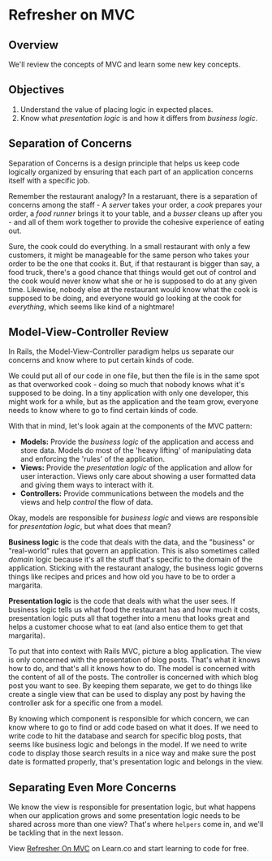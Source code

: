 # Refresher on MVC

## Overview

We'll review the concepts of MVC and learn some new key concepts.

## Objectives

1. Understand the value of placing logic in expected places.
2. Know what *presentation logic* is and how it differs from *business
   logic*.

## Separation of Concerns

Separation of Concerns is a design principle that helps us keep code logically organized by ensuring that each part of an application concerns itself with a specific job.

Remember the restaurant analogy? In a restaruant, there is a separation of concerns among the staff - A *server* takes your order, a *cook* prepares your order, a *food runner* brings it to your table, and a *busser* cleans up after you - and all of them work together to provide the cohesive experience of eating out.

Sure, the cook could do everything. In a small restaurant with only a few customers, it might be manageable for the same person who takes your order to be the one that cooks it. But, if that restaurant is bigger than say, a food truck, there's a good chance that things would get out of control and the cook would never know what she or he is supposed to do at any given time. Likewise, nobody else at the restaurant would know what the cook is supposed to be doing, and everyone would go looking at the cook for *everything*, which seems like kind of a nightmare!

## Model-View-Controller Review

In Rails, the Model-View-Controller paradigm helps us separate our concerns and know where to put certain kinds of code. 

We could put all of our code in one file, but then the file is in the same spot as that overworked cook - doing so much that nobody knows what it's supposed to be doing. In a tiny application with only one developer, this might work for a while, but as the application and the team grow, everyone needs to know where to go to find certain kinds of code.

With that in mind, let's look again at the components of the MVC pattern:

+ **Models:** Provide the *business logic* of the application and access and store data. Models do most of the 'heavy lifting' of manipulating data and enforcing the 'rules' of the application.
+ **Views:** Provide the *presentation logic* of the application and allow for user interaction. Views only care about showing a user formatted data and giving them ways to interact with it.
+ **Controllers:** Provide communications between the models and the views and help *control* the flow of data.

Okay, models are responsible for *business logic* and views are responsible for *presentation logic*, but what does that mean?

**Business logic** is the code that deals with the data, and the "business" or "real-world" rules that govern an application. This is also sometimes called *domain* logic because it's all the stuff that's specific to the domain of the application. Sticking with the restaurant analogy, the business logic governs things like recipes and prices and how old you have to be to order a margarita.

**Presentation logic** is the code that deals with what the user sees. If business logic tells us what food the restaurant has and how much it costs, presentation logic puts all that together into a menu that looks great and helps a customer choose what to eat (and also entice them to get that margarita).

To put that into context with Rails MVC, picture a blog application. The view is only concerned with the presentation of blog posts. That's what it knows how to do, and that's all it knows how to do. The model is concerned with the content of all of the posts. The controller is concerned with which blog post you want to see. By keeping them separate, we get to do things like create a single view that can be used to display any post by having the controller ask for a specific one from a model.

By knowing which component is responsible for which concern, we can know where to go to find or add code based on what it does. If we need to write code to hit the database and search for specific blog posts, that seems like business logic and belongs in the model. If we need to write code to display those search results in a nice way and make sure the post date is formatted properly, that's presentation logic and belongs in the view.

## Separating Even More Concerns

We know the view is responsible for presentation logic, but what happens when our application grows and some presentation logic needs to be shared across more than one view? That's where `helpers` come in, and we'll be tackling that in the next lesson.

<p data-visibility='hidden'>View <a href='https://learn.co/lessons/refresher-on-mvc'>Refresher On MVC</a> on Learn.co and start learning to code for free.</p>
